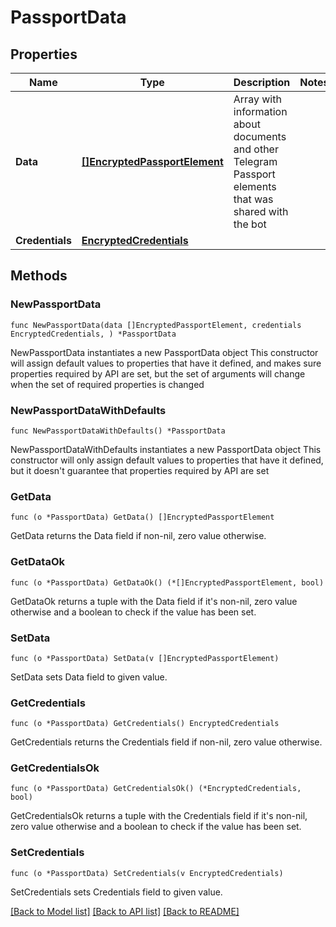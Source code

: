 # PassportData

## Properties

Name | Type | Description | Notes
------------ | ------------- | ------------- | -------------
**Data** | [**[]EncryptedPassportElement**](EncryptedPassportElement.md) | Array with information about documents and other Telegram Passport elements that was shared with the bot | 
**Credentials** | [**EncryptedCredentials**](EncryptedCredentials.md) |  | 

## Methods

### NewPassportData

`func NewPassportData(data []EncryptedPassportElement, credentials EncryptedCredentials, ) *PassportData`

NewPassportData instantiates a new PassportData object
This constructor will assign default values to properties that have it defined,
and makes sure properties required by API are set, but the set of arguments
will change when the set of required properties is changed

### NewPassportDataWithDefaults

`func NewPassportDataWithDefaults() *PassportData`

NewPassportDataWithDefaults instantiates a new PassportData object
This constructor will only assign default values to properties that have it defined,
but it doesn't guarantee that properties required by API are set

### GetData

`func (o *PassportData) GetData() []EncryptedPassportElement`

GetData returns the Data field if non-nil, zero value otherwise.

### GetDataOk

`func (o *PassportData) GetDataOk() (*[]EncryptedPassportElement, bool)`

GetDataOk returns a tuple with the Data field if it's non-nil, zero value otherwise
and a boolean to check if the value has been set.

### SetData

`func (o *PassportData) SetData(v []EncryptedPassportElement)`

SetData sets Data field to given value.


### GetCredentials

`func (o *PassportData) GetCredentials() EncryptedCredentials`

GetCredentials returns the Credentials field if non-nil, zero value otherwise.

### GetCredentialsOk

`func (o *PassportData) GetCredentialsOk() (*EncryptedCredentials, bool)`

GetCredentialsOk returns a tuple with the Credentials field if it's non-nil, zero value otherwise
and a boolean to check if the value has been set.

### SetCredentials

`func (o *PassportData) SetCredentials(v EncryptedCredentials)`

SetCredentials sets Credentials field to given value.



[[Back to Model list]](../README.md#documentation-for-models) [[Back to API list]](../README.md#documentation-for-api-endpoints) [[Back to README]](../README.md)


